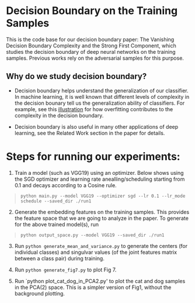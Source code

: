 # Decision Boundary on the Training Samples
This is the code base for our decision boundary paper: The Vanishing Decision Boundary Complexity and the Strong First Component, which studies the decision boundary of deep neural networks on the training samples. Previous works rely on the adversarial samples for this purpose. 

## Why do we study decision boundary?
- Decision boundary helps understand the generalization of our classifier. In machine learning, it is well known that different levels of complexity in the decision bounary tell us the generalization ability of classifiers. For example, see this [illustration](https://en.wikipedia.org/wiki/Overfitting#/media/File:Overfitting.svg) for how overfitting contributes to the complexity in the decision boundary.

- Decision boundary is also useful in many other applications of deep learning, see the Related Work section in the paper for details.

# Steps for running our experiments:

1. Train a model (such as VGG19) using an optimizer. Below shows using the SGD optimizer and learning rate anealling/scheduling starting from 0.1 and decays according to a Cosine rule. 

>`python main.py --model VGG19 --optimizer sgd --lr 0.1 --lr_mode schedule --saved_dir ./run1`

2. Generate the embedding features on the training samples. This provides the feature space that we are going to analyze in the paper.  To generate for the above trained model(s), run 
 
>`python output_space.py --model VGG19 --saved_dir ./run1` 

3. Run `python generate_mean_and_variance.py` to generate the centers (for individual classes) and singulvar values (of the joint features matrix between a class pair) during training.

4. Run `python generate_fig7.py` to plot Fig 7. 

5. Run `python plot_cat_dog_in_PCA2.py' to plot the cat and dog samples in the PCA(2) space. This is a simpler version of Fig1, without the background plotting. 









